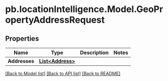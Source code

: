 # pb.locationIntelligence.Model.GeoPropertyAddressRequest
## Properties

Name | Type | Description | Notes
------------ | ------------- | ------------- | -------------
**Addresses** | [**List&lt;Address&gt;**](Address.md) |  | 

[[Back to Model list]](../README.md#documentation-for-models) [[Back to API list]](../README.md#documentation-for-api-endpoints) [[Back to README]](../README.md)

